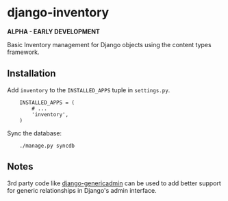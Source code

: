django-inventory
================

**ALPHA - EARLY DEVELOPMENT**

Basic Inventory management for Django objects using the content types framework.


Installation
------------

Add `inventory` to the `INSTALLED_APPS` tuple in `settings.py`.

        INSTALLED_APPS = (
            # ...
            'inventory',
        )

Sync the database:

        ./manage.py syncdb

Notes
-----

3rd party code like [django-genericadmin][1] can be used to add better support 
for generic relationships in Django's admin interface.

[1]: http://code.google.com/p/django-genericadmin/
